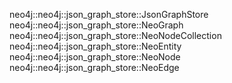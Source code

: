 neo4j::neo4j::json_graph_store::JsonGraphStore
neo4j::neo4j::json_graph_store::NeoGraph
neo4j::neo4j::json_graph_store::NeoNodeCollection
neo4j::neo4j::json_graph_store::NeoEntity
neo4j::neo4j::json_graph_store::NeoNode
neo4j::neo4j::json_graph_store::NeoEdge